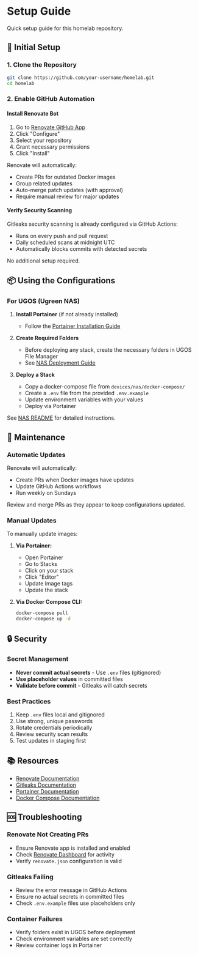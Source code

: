 # Setup Guide

Quick setup guide for this homelab repository.

## 🔧 Initial Setup

### 1. Clone the Repository

```bash
git clone https://github.com/your-username/homelab.git
cd homelab
```

### 2. Enable GitHub Automation

#### Install Renovate Bot

1. Go to [Renovate GitHub App](https://github.com/apps/renovate)
2. Click "Configure" 
3. Select your repository
4. Grant necessary permissions
5. Click "Install"

Renovate will automatically:
- Create PRs for outdated Docker images
- Group related updates
- Auto-merge patch updates (with approval)
- Require manual review for major updates

#### Verify Security Scanning

Gitleaks security scanning is already configured via GitHub Actions:
- Runs on every push and pull request
- Daily scheduled scans at midnight UTC
- Automatically blocks commits with detected secrets

No additional setup required.

## 📦 Using the Configurations

### For UGOS (Ugreen NAS)

1. **Install Portainer** (if not already installed)
   - Follow the [Portainer Installation Guide](https://mariushosting.com/how-to-install-portainer-on-your-ugreen-nas/)

2. **Create Required Folders**
   - Before deploying any stack, create the necessary folders in UGOS File Manager
   - See [NAS Deployment Guide](devices/nas/docs/DEPLOYMENT.md#important-create-shared-folders-before-deployment)

3. **Deploy a Stack**
   - Copy a docker-compose file from `devices/nas/docker-compose/`
   - Create a `.env` file from the provided `.env.example`
   - Update environment variables with your values
   - Deploy via Portainer

See [NAS README](devices/nas/README.md) for detailed instructions.

## 🔄 Maintenance

### Automatic Updates

Renovate will automatically:
- Create PRs when Docker images have updates
- Update GitHub Actions workflows
- Run weekly on Sundays

Review and merge PRs as they appear to keep configurations updated.

### Manual Updates

To manually update images:

1. **Via Portainer:**
   - Open Portainer
   - Go to Stacks
   - Click on your stack
   - Click "Editor"
   - Update image tags
   - Update the stack

2. **Via Docker Compose CLI:**
   ```bash
   docker-compose pull
   docker-compose up -d
   ```

## 🔒 Security

### Secret Management

- **Never commit actual secrets** - Use `.env` files (gitignored)
- **Use placeholder values** in committed files
- **Validate before commit** - Gitleaks will catch secrets

### Best Practices

1. Keep `.env` files local and gitignored
2. Use strong, unique passwords
3. Rotate credentials periodically
4. Review security scan results
5. Test updates in staging first

## 📚 Resources

- [Renovate Documentation](https://docs.renovatebot.com/)
- [Gitleaks Documentation](https://github.com/gitleaks/gitleaks)
- [Portainer Documentation](https://docs.portainer.io/)
- [Docker Compose Documentation](https://docs.docker.com/compose/)

## 🆘 Troubleshooting

### Renovate Not Creating PRs

- Ensure Renovate app is installed and enabled
- Check [Renovate Dashboard](https://github.com/apps/renovate) for activity
- Verify `renovate.json` configuration is valid

### Gitleaks Failing

- Review the error message in GitHub Actions
- Ensure no actual secrets in committed files
- Check `.env.example` files use placeholders only

### Container Failures

- Verify folders exist in UGOS before deployment
- Check environment variables are set correctly
- Review container logs in Portainer

